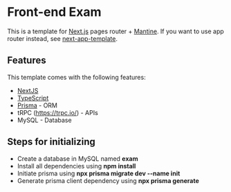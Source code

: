 # Front-end Exam

This is a template for [Next.js](https://nextjs.org/) pages router + [Mantine](https://mantine.dev/).
If you want to use app router instead, see [next-app-template](https://github.com/mantinedev/next-app-template).

## Features

This template comes with the following features:
- [NextJS](https://nextjs.org/)
- [TypeScript](https://www.typescriptlang.org/)
- [Prisma](https://www.prisma.io/) - ORM
- tRPC (https://trpc.io/) - APIs
- MySQL - Database

## Steps for initializing

* Create a database in MySQL named **exam**
* Install all dependencies using **npm install**
* Initiate prisma using **npx prisma migrate dev --name init**
* Generate prisma client dependency using **npx prisma generate**
